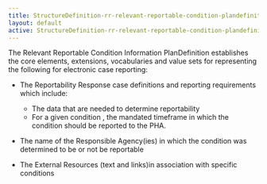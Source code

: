 ```yaml
---
title: StructureDefinition-rr-relevant-reportable-condition-plandefinition-intro
layout: default
active: StructureDefinition-rr-relevant-reportable-condition-plandefinition-intro
---
```


The Relevant Reportable Condition Information PlanDefinition establishes the core elements, extensions, vocabularies and value sets for representing the following for electronic case reporting:

-  The Reportability Response case definitions and reporting requirements which include:

   -  The data that are needed to determine reportability
   -  For a given condition , the mandated timeframe in which the condition should be reported to the PHA.
   
-  The name of the Responsible Agency(ies) in which the condition was determined to be or not be reportable
-  The External Resources (text and links)in association with specific conditions